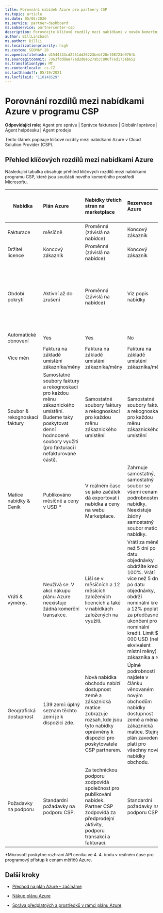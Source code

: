 ```yaml
---
title: Porovnání nabídek Azure pro partnery CSP
ms.topic: article
ms.date: 05/05/2020
ms.service: partner-dashboard
ms.subservice: partnercenter-csp
description: Porovnejte klíčové rozdíly mezi nabídkami v novém komerčním prostředí Microsoftu pro partnery v Cloud Solution Provider (CSP).
author: BillLinzbach
ms.author: BillLi
ms.localizationpriority: high
ms.custom: SEOMAY.20
ms.openlocfilehash: d1544333cd2251dd26223bebf20ef08723e976fb
ms.sourcegitcommit: 7063fdddee77ad2d8e627ab3c806f76d173ab652
ms.translationtype: MT
ms.contentlocale: cs-CZ
ms.lasthandoff: 05/19/2021
ms.locfileid: "110148529"
---
```

# <a name="compare-differences-between-azure-offers-in-the-csp-program"></a>Porovnání rozdílů mezi nabídkami Azure v programu CSP

**Odpovídající role:** Agent pro správu | Správce fakturace | Globální správce | Agent helpdesku | Agent prodeje

Tento článek popisuje klíčové rozdíly mezi nabídkami Azure v Cloud Solution Provider (CSP).

## <a name="overview-of-key-differences-between-azure-offers"></a>Přehled klíčových rozdílů mezi nabídkami Azure

Následující tabulka obsahuje přehled klíčových rozdílů mezi nabídkami programu CSP, které jsou součástí nového komerčního prostředí Microsoftu.

|**Nabídka**| **Plán Azure**|**Nabídky třetích stran na marketplace**|**Rezervace Azure**|**Serverová předplatná prodávané prostřednictvím CSP**|**Nabídky založené na licencích**|
|-------------------|:------|:-----|:---------|:--------------|:---------|
|Fakturace|měsíčně|Proměnná (závislá na nabídce)|Koncový zákazník|Předem na celý období nebo na 3 roky|Měsíční nebo roční|
|Držitel licence|Koncový zákazník|Proměnná (závislá na nabídce)|Koncový zákazník| Koncový zákazník|Koncový zákazník|
|Období pokrytí|Aktivní až do zrušení|Proměnná (závislá na nabídce)|Viz popis nabídky|Všechny Azure Reservations mají vlastní jedinečné období pokrytí. Všechna předplatná serveru budou mít vlastní jedinečné období pokrytí.|   Další licence se budou přitahovat do stávajícího období pokrytí.|
|Automatické obnovení|Yes|Yes|No| No|Yes|
|Více měn|Faktura na základě umístění zákazníka/měny|Faktura na základě umístění zákazníka/měny|Faktura na základě umístění zákazníka/měny|Faktura na základě umístění zákazníka/měny|V závislosti na měně partnerského umístění| 
|Soubor & rekognoskaci faktury|Samostatné soubory faktury a rekognoskaci pro každou měnu zákaznického umístění.  Budeme taky poskytovat denní hodnocené soubory využití (pro fakturaci i nefakturované části). |Samostatné soubory faktury a rekognoskaci pro každou měnu zákaznického umístění|Samostatné soubory faktury a rekognoskaci pro každou měnu zákaznického umístění|Samostatné soubory faktury a rekognoskaci pro každou měnu zákaznického umístění|Všechny objednávky na jedné faktuře a souboru rekognoskaci|
|Matice nabídky & Ceník|Publikováno měsíčně a ceny v USD *|V reálném čase se jako začátek dá exportovat i nabídka a ceny na webu Marketplace.|Zahrnuje samostatný, samostatný soubor se všemi cenami a podrobnostmi nabídky. Neexistuje žádný samostatný soubor matic nabídky.||Zahrnuje samostatný, samostatný soubor se všemi cenami a podrobnostmi nabídky. Neexistuje žádná samostatná matice nabídky.| 
|Vrátí & výměny.|Neužívá se. V akci nákupu plánu Azure neexistuje žádná komerční transakce.|Liší se v měsíčních a 12 měsících založených licencích a také v nabídkách založených na využití.|Vrátí za méně než 5 dní po datu objednávky obdržíte kredit 100%. Vrátí více než 5 dní po datu objednávky, obdrží nominální kredit a 12% poplatek za předčasné ukončení pro nominální kredit. Limit $50 000 USD (nebo ekvivalent místní měny) na zákazníka a rok|Vrátí méně než 60 dní od data objednávky. budou se vám zobrazovat ne100% kreditních licenčních klíčů. Částečné návraty nebudou přijímány.|   Pozastavení/zrušení za méně než 30 dnů obdrží kredit 100%. Pozastavení nebo zrušení delší než 30 dnů obdrží hodnocení pro nominální kredit.|
|Geografická dostupnost|139 zemí: úplný seznam těchto zemí je k dispozici zde.|Nová nabídka obchodu nabízí dostupnost země a zákaznická matice zobrazuje rozsah, kde jsou tyto nabídky oprávněny k dispozici pro poskytovatele CSP partnerem.|Úplné podrobnosti najdete v článku věnovaném novým obchodům nabídky dostupnost země a měna zákaznická matice. Stejný plán zavedení platí pro všechny nové nabídky obchodu.|Úplné podrobnosti najdete v tématu Dostupnost zemí nových obchodních nabídek a Matice měn zákazníků.  Stejný plán nasažovací aplikace platí pro všechny nové obchodní nabídky.|247 zemí|
|Požadavky na podporu|Standardní požadavky na podporu CSP.|Za technickou podporu zodpovídá společnost pro publikování nabídek.  Partner CSP zodpovídá za předprodejní aktivity, podporu transakcí a fakturaci.|Standardní požadavky na podporu CSP.|Standardní požadavky na podporu CSP.|Standardní požadavky na podporu CSP.|

*Microsoft poskytne rozhraní API ceníku ve 4. 4. bodu v reálném čase pro programový přístup k cenám měřičů Azure.

## <a name="next-steps"></a>Další kroky

- [Přechod na plán Azure – začínáme](azure-plan-get-started.md)

- [Nákup plánu Azure](purchase-azure-plan.md)

- [Správa předplatných a prostředků v rámci plánu Azure](azure-plan-manage.md)